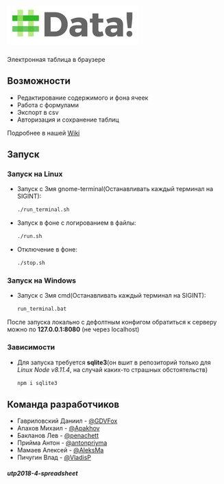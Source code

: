 ![Data!](public/img/logo.png)
======

Электронная таблица в браузере

Возможности
------

* Редактирование содержимого и фона ячеек
* Работа с формулами
* Экспорт в csv
* Авторизация и сохранение таблиц

Подробнее в нашей [Wiki](https://github.com/bmstu-iu9/utp2018-4-spreadsheet/wiki) 

Запуск
------

### Запуск на **Linux**
* Запуск с 3мя gnome-terminal(Останавливать каждый терминал на SIGINT):
  ```bash
  ./run_terminal.sh
  ```
* Запуск в фоне с логированием в файлы:
  ```bash
  ./run.sh
  ```
* Отключение в фоне:
  ```bash
  ./stop.sh
  ```

### Запуск на **Windows**
* Запуск с 3мя cmd(Останавливать каждый терминал на SIGINT):
  ```cmd
  run_terminal.bat
  ```
После запуска локально с дефолтным конфигом обратиться к серверу можно по **127.0.0.1:8080** (не через localhost)

### Зависимости

* Для запуска требуется **sqlite3**(он вшит в репозиторий только для *Linux Node v8.11.4*, на случай каких-то страшных обстоятельств)
  ```bash
  npm i sqlite3
  ```

Команда разработчиков
------

* Гавриловский Даниил - [@GDVFox](https://github.com/GDVFox)
* Апахов Михаил - [@Apakhov](https://github.com/Apakhov)
* Бакланов Лев - [@penachett](https://github.com/penachett)
* Прийма Антон - [@antonpriyma](https://github.com/antonpriyma)
* Мамаев Алексей - [@AleksMa](https://github.com/AleksMa)
* Пичугин Влад - [@VladisP](https://github.com/VladisP)

##### utp2018-4-spreadsheet
